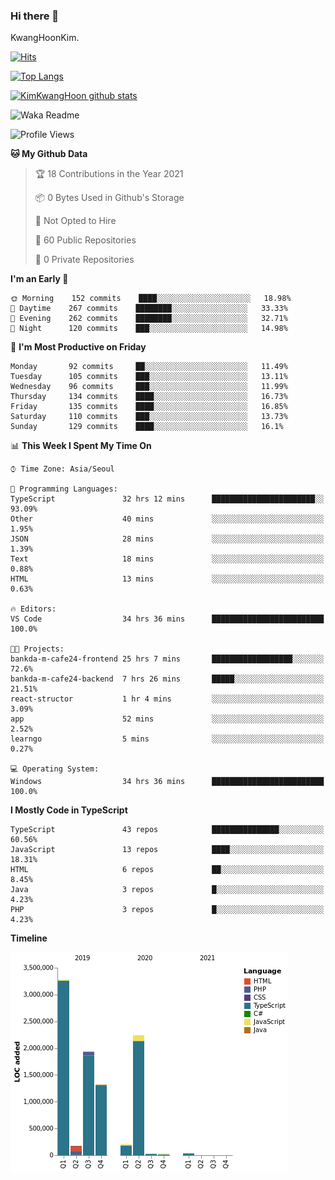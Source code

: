 ### Hi there 👋

KwangHoonKim.

[![Hits](https://hits.seeyoufarm.com/api/count/incr/badge.svg?url=https%3A%2F%2Fgithub.com%2Frhkdgns95)](https://hits.seeyoufarm.com)  

[![Top Langs](https://github-readme-stats.vercel.app/api/top-langs/?username=rhkdgns95&layout=compact)](https://github.com/anuraghazra/github-readme-stats)   

[![KimKwangHoon github stats](https://github-readme-stats.vercel.app/api?username=rhkdgns95&show_icons=true)](https://github.com/anuraghazra/github-readme-stats)  


<!--
**rhkdgns95/rhkdgns95** is a ✨ _special_ ✨ repository because its `README.md` (this file) appears on your GitHub profile.

Here are some ideas to get you started:

- 🔭 I’m currently working on ...
- 🌱 I’m currently learning ...
- 👯 I’m looking to collaborate on ...
- 🤔 I’m looking for help with ...
- 💬 Ask me about ...
- 📫 How to reach me: ...
- 😄 Pronouns: ...
- ⚡ Fun fact: ...
-->



![Waka Readme](https://github.com/rhkdgns95/rhkdgns95/workflows/Waka%20Readme/badge.svg)
<!--START_SECTION:waka-->
![Profile Views](http://img.shields.io/badge/Profile%20Views-0-blue)

**🐱 My Github Data** 

> 🏆 18 Contributions in the Year 2021
 > 
> 📦 0 Bytes Used in Github's Storage 
 > 
> 🚫 Not Opted to Hire
 > 
> 📜 60 Public Repositories 
 > 
> 🔑 0 Private Repositories  
 > 
**I'm an Early 🐤** 

```text
🌞 Morning    152 commits    ████░░░░░░░░░░░░░░░░░░░░░   18.98% 
🌆 Daytime    267 commits    ████████░░░░░░░░░░░░░░░░░   33.33% 
🌃 Evening    262 commits    ████████░░░░░░░░░░░░░░░░░   32.71% 
🌙 Night      120 commits    ███░░░░░░░░░░░░░░░░░░░░░░   14.98%

```
📅 **I'm Most Productive on Friday** 

```text
Monday       92 commits     ██░░░░░░░░░░░░░░░░░░░░░░░   11.49% 
Tuesday      105 commits    ███░░░░░░░░░░░░░░░░░░░░░░   13.11% 
Wednesday    96 commits     ███░░░░░░░░░░░░░░░░░░░░░░   11.99% 
Thursday     134 commits    ████░░░░░░░░░░░░░░░░░░░░░   16.73% 
Friday       135 commits    ████░░░░░░░░░░░░░░░░░░░░░   16.85% 
Saturday     110 commits    ███░░░░░░░░░░░░░░░░░░░░░░   13.73% 
Sunday       129 commits    ████░░░░░░░░░░░░░░░░░░░░░   16.1%

```


📊 **This Week I Spent My Time On** 

```text
⌚︎ Time Zone: Asia/Seoul

💬 Programming Languages: 
TypeScript               32 hrs 12 mins      ███████████████████████░░   93.09% 
Other                    40 mins             ░░░░░░░░░░░░░░░░░░░░░░░░░   1.95% 
JSON                     28 mins             ░░░░░░░░░░░░░░░░░░░░░░░░░   1.39% 
Text                     18 mins             ░░░░░░░░░░░░░░░░░░░░░░░░░   0.88% 
HTML                     13 mins             ░░░░░░░░░░░░░░░░░░░░░░░░░   0.63%

🔥 Editors: 
VS Code                  34 hrs 36 mins      █████████████████████████   100.0%

🐱‍💻 Projects: 
bankda-m-cafe24-frontend 25 hrs 7 mins       ██████████████████░░░░░░░   72.6% 
bankda-m-cafe24-backend  7 hrs 26 mins       █████░░░░░░░░░░░░░░░░░░░░   21.51% 
react-structor           1 hr 4 mins         ░░░░░░░░░░░░░░░░░░░░░░░░░   3.09% 
app                      52 mins             ░░░░░░░░░░░░░░░░░░░░░░░░░   2.52% 
learngo                  5 mins              ░░░░░░░░░░░░░░░░░░░░░░░░░   0.27%

💻 Operating System: 
Windows                  34 hrs 36 mins      █████████████████████████   100.0%

```

**I Mostly Code in TypeScript** 

```text
TypeScript               43 repos            ███████████████░░░░░░░░░░   60.56% 
JavaScript               13 repos            ████░░░░░░░░░░░░░░░░░░░░░   18.31% 
HTML                     6 repos             ██░░░░░░░░░░░░░░░░░░░░░░░   8.45% 
Java                     3 repos             █░░░░░░░░░░░░░░░░░░░░░░░░   4.23% 
PHP                      3 repos             █░░░░░░░░░░░░░░░░░░░░░░░░   4.23%

```


**Timeline**

![Chart not found](https://raw.githubusercontent.com/rhkdgns95/rhkdgns95/master/charts/bar_graph.png) 


<!--END_SECTION:waka-->
